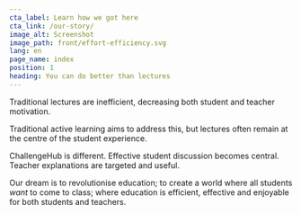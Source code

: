```yaml
---
cta_label: Learn how we got here
cta_link: /our-story/
image_alt: Screenshot
image_path: front/effort-efficiency.svg
lang: en
page_name: index
position: 1
heading: You can do better than lectures
---
```


Traditional lectures are inefficient, decreasing both student and teacher motivation.

Traditional active learning aims to address this, but lectures often remain at the centre of the student experience.

ChallengeHub is different. Effective student discussion becomes central. Teacher explanations are targeted and useful.

Our dream is to revolutionise education; to create a world where all students *want* to come to class; where education is efficient, effective and enjoyable for both students and teachers.
